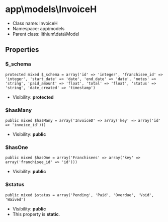 app\models\InvoiceH
===============






* Class name: InvoiceH
* Namespace: app\models
* Parent class: lithium\data\Model





Properties
----------


### $_schema

    protected mixed $_schema = array('id' => 'integer', 'franchisee_id' => 'integer', 'start_date' => 'date', 'end_date' => 'date', 'notes' => 'string', 'paid_amount' => 'float', 'total' => 'float', 'status' => 'string', 'date_created' => 'timestamp')





* Visibility: **protected**


### $hasMany

    public mixed $hasMany = array('InvoiceD' => array('key' => array('id' => 'invoice_id')))





* Visibility: **public**


### $hasOne

    public mixed $hasOne = array('Franchisees' => array('key' => array('franchisee_id' => 'id')))





* Visibility: **public**


### $status

    public mixed $status = array('Pending', 'Paid', 'Overdue', 'Void', 'Waived')





* Visibility: **public**
* This property is **static**.



